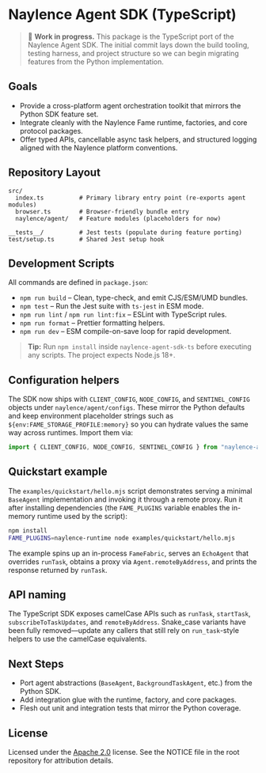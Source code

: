 # Naylence Agent SDK (TypeScript)

> 🚧 **Work in progress.** This package is the TypeScript port of the Naylence Agent SDK. The initial commit lays down the build tooling, testing harness, and project structure so we can begin migrating features from the Python implementation.

## Goals

- Provide a cross-platform agent orchestration toolkit that mirrors the Python SDK feature set.
- Integrate cleanly with the Naylence Fame runtime, factories, and core protocol packages.
- Offer typed APIs, cancellable async task helpers, and structured logging aligned with the Naylence platform conventions.

## Repository Layout

```
src/
  index.ts          # Primary library entry point (re-exports agent modules)
  browser.ts        # Browser-friendly bundle entry
  naylence/agent/   # Feature modules (placeholders for now)

__tests__/          # Jest tests (populate during feature porting)
test/setup.ts       # Shared Jest setup hook
```

## Development Scripts

All commands are defined in `package.json`:

- `npm run build` – Clean, type-check, and emit CJS/ESM/UMD bundles.
- `npm test` – Run the Jest suite with `ts-jest` in ESM mode.
- `npm run lint` / `npm run lint:fix` – ESLint with TypeScript rules.
- `npm run format` – Prettier formatting helpers.
- `npm run dev` – ESM compile-on-save loop for rapid development.

> **Tip:** Run `npm install` inside `naylence-agent-sdk-ts` before executing any scripts. The project expects Node.js 18+.

## Configuration helpers

The SDK now ships with `CLIENT_CONFIG`, `NODE_CONFIG`, and `SENTINEL_CONFIG` objects under `naylence/agent/configs`. These mirror the Python defaults and keep environment placeholder strings such as `${env:FAME_STORAGE_PROFILE:memory}` so you can hydrate values the same way across runtimes. Import them via:

```ts
import { CLIENT_CONFIG, NODE_CONFIG, SENTINEL_CONFIG } from "naylence-agent-sdk/naylence/agent/configs";
```

## Quickstart example

The `examples/quickstart/hello.mjs` script demonstrates serving a minimal `BaseAgent` implementation and invoking it through a remote proxy. Run it after installing dependencies (the `FAME_PLUGINS` variable enables the in-memory runtime used by the script):

```bash
npm install
FAME_PLUGINS=naylence-runtime node examples/quickstart/hello.mjs
```

The example spins up an in-process `FameFabric`, serves an `EchoAgent` that overrides `runTask`, obtains a proxy via `Agent.remoteByAddress`, and prints the response returned by `runTask`.

## API naming

The TypeScript SDK exposes camelCase APIs such as `runTask`, `startTask`, `subscribeToTaskUpdates`, and `remoteByAddress`. Snake_case variants have been fully removed—update any callers that still rely on `run_task`-style helpers to use the camelCase equivalents.

## Next Steps

- Port agent abstractions (`BaseAgent`, `BackgroundTaskAgent`, etc.) from the Python SDK.
- Add integration glue with the runtime, factory, and core packages.
- Flesh out unit and integration tests that mirror the Python coverage.

## License

Licensed under the [Apache 2.0](./LICENSE) license. See the NOTICE file in the root repository for attribution details.
